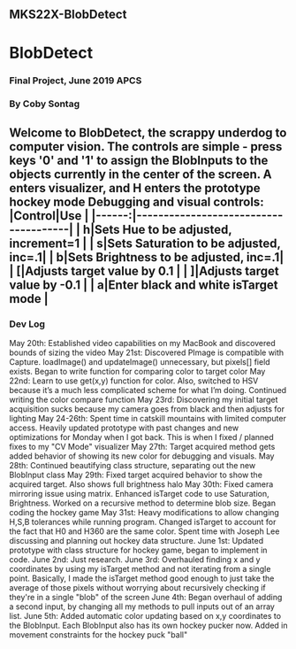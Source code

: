 ## MKS22X-BlobDetect
# BlobDetect
### Final Project, June 2019 APCS
### By Coby Sontag

Welcome to BlobDetect, the scrappy underdog to computer vision. The controls are simple - press keys '0' and '1' to assign the BlobInputs to the objects currently in the center of the screen. A enters visualizer, and H enters the prototype hockey mode
Debugging and visual controls:
|Control|Use                                   |
|------:|--------------------------------------|
|      h|Sets Hue to be adjusted, increment=1  |
|      s|Sets Saturation to be adjusted, inc=.1|
|      b|Sets Brightness to be adjusted, inc=.1|
|      [|Adjusts target value by 0.1           |
|      ]|Adjusts target value by -0.1          |
|      a|Enter black and white isTarget mode   |
---
### Dev Log
May 20th:
  Established video capabilities on my MacBook and discovered bounds of sizing the video
May 21st:
  Discovered PImage is compatible with Capture. loadImage() and updateImage() unnecessary, but pixels[] field exists. Began to write function for comparing color to target color
May 22nd:
  Learn to use get(x,y) function for color. Also, switched to HSV because it’s a much less complicated scheme for what I’m doing. Continued writing the color compare function
May 23rd:
  Discovering my initial target acquisition sucks because my camera goes from black and then adjusts for lighting
May 24-26th:
  Spent time in catskill mountains with limited computer access. Heavily updated prototype with past changes and new optimizations for Monday when I got back. This is when I fixed / planned fixes to my "CV Mode" visualizer
May 27th:
  Target acquired method gets added behavior of showing its new color for debugging and visuals.
May 28th:
  Continued beautifying class structure, separating out the new BlobInput class
May 29th:
  Fixed target acquired behavior to show the acquired target. Also shows full brightness halo
May 30th:
  Fixed camera mirroring issue using matrix. Enhanced isTarget code to use Saturation, Brightness. Worked on a recursive method to determine blob size. Began coding the hockey game
May 31st:
  Heavy modifications to allow changing H,S,B tolerances while running program. Changed isTarget to account for the fact that H0 and H360 are the same color. Spent time with Joseph Lee discussing and planning out hockey data structure.
June 1st:
  Updated prototype with class structure for hockey game, began to implement in code.
June 2nd:
  Just research.
June 3rd:
  Overhauled finding x and y coordinates by using my isTarget method and not iterating from a single point. Basically, I made the isTarget method good enough to just take the average of those pixels without worrying about recursively checking if they're in a single "blob" of the screen
June 4th:
  Began overhaul of adding a second input, by changing all my methods to pull inputs out of an array list.
June 5th:
  Added automatic color updating based on x,y coordinates to the BlobInput. Each BlobInput also has its own hockey pucker now. Added in movement constraints for the hockey puck "ball"
